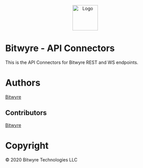 <p align="center">
  <a href="https://github.com/bitwyre">
    <img src="https://cdn.bitwyre.com/public/images/bitwyre-logo.png" alt="Logo" height="80" width="auto">
  </a>
</p>

# Bitwyre - API Connectors

This is the API Connectors for Bitwyre REST and WS endpoints.

# Authors

[Bitwyre](https://github.com/bitwyre)

## Contributors

[Bitwyre](https://github.com/bitwyre)

# Copyright

&copy; 2020 Bitwyre Technologies LLC
